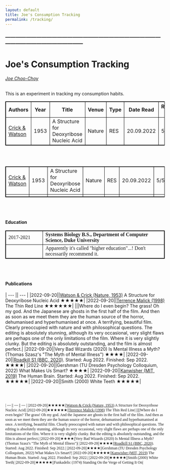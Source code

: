 ```yaml
---
layout: default
title: Joe's Consumption Tracking
permalink: /tracking/
---
```

<!-- <h1 class="mt-5" itemprop="name headline">{{ page.title | escape }}</h1> -->
<!-- <a href="#test_linked_text">Test link.</a> -->

### —————————————————————————————————————————————
# Joe's Consumption Tracking
<i><a href="https://jchooch.github.io/"> Joe Choo-Choy </a></i>
<br>
<br>

This is an experiment in tracking my consumption habits.

| Authors | Year | Title | Venue | Type | Date Read | Rating (/5) | Notes |
| ------- | --- | ---------- | ----- | --- | ---- | ---- | -------- |
| [Crick & Watson](https://dosequis.colorado.edu/Courses/MethodsLogic/papers/WatsonCrick1953.pdf) | 1953 | A Structure for Deoxyribose Nucleic Acid | Nature | RES | 20.09.2022 | 5 | ... |

<br>
<br>

<html>
<style>
table, th, td {
  border:1px solid black;
}
</style>
<body>

<table style="width:100%">
  <tr>
    <td>  <a href="https://dosequis.colorado.edu/Courses/MethodsLogic/papers/WatsonCrick1953.pdf">Crick & Watson</a>  </td>
    <td>  1953  </td>
    <td>  A Structure for Deoxyribose Nucleic Acid  </td>
    <td>  Nature  </td>
    <td>  RES  </td>
    <td>  20.09.2022  </td>
    <td>  5/5  </td>
    <td>  ...  </td>
  </tr>
  <tr>
  	<td></td>
  	<td></td>
  	<td></td>
  	<td></td>
  	<td></td>
  	<td></td>
  	<td></td>
  	<td></td>
  </tr>
</table>

</body>
</html>

<br>
<br>


<h4 class="mt-5 mb-3">Education</h4>

<span style="font-family:georgia,serif; font-size:12px;">
<table class="mt-3">
      <tr>
        <td style="min-width:100px"> 2017-2021 </td>
        <td> <b> Systems Biology B.S., Department of Computer Science, Duke University </b> </td>
      </tr>
      <tr> 
      	<td></td>
      	<td> Apparently it's called "higher education"...! Don't necessarily recommend it. </td>
      </tr>
</table>
</span>

<br>
<br>


<h4 class="mt-5 mb-3">Publications</h4>

| --- || --- |
|2022-09-20||[Watson & Crick (Nature, 1953)](https://dosequis.colorado.edu/Courses/MethodsLogic/papers/WatsonCrick1953.pdf) A Structure for Deoxyribose Nucleic Acid ★★★★★|
|2022-09-20||[Terrence Malick (1998)](https://www.imdb.com/title/tt0120863/) The Thin Red Line ★★★★★★|
|||Where do I even begin? The grass! Oh my god. And the Japanese are ghosts in the first half of the film. And then as soon as we meet them they are the human source of the horror, dehumanised and hyperhumanised at once. A terrifying, beautiful film. Clearly preoccupied with nature and with philosophical questions. The editing is absolutely stunning, although its very occasional, very slight flaws are perhaps one of the only limitations of the film. Where it is very slightly clunky. But the editing is absolutely outstanding, and the film is almost perfect.|
|2022-09-20||Very Bad Wizards (2020) Is Mental Illness a Myth? (Thomas Szasz's "The Myth of Mental Illness") ★★★★|
|2022-09-20||[Roadkill S1 (BBC, 2020)](https://www.imdb.com/title/tt10846250/). Started: Aug 2022. Finished: Sep 2022. ★★★★|
|2022-09-20||Gershman (TU Dresden Psychology Colloquium, 2022) What Makes Us Smart? ★★★★|
|2022-09-20||[Kanwisher (MIT, 2019)](https://www.youtube.com/playlist?list=PLUl4u3cNGP60IKRN_pFptIBxeiMc0MCJP) The Human Brain. Started: Aug 2022. Finished: Sep 2022. ★★★★★|
|2022-09-20||Smith (2000) White Teeth ★★★★★|

<br>
<br>

<span style="font-family:georgia,serif; font-size:12px;">

| --- || --- || --- |
|2022-09-20||★★★★★||[Watson & Crick (Nature, 1953)](https://dosequis.colorado.edu/Courses/MethodsLogic/papers/WatsonCrick1953.pdf) A Structure for Deoxyribose Nucleic Acid|
|2022-09-20||★★★★★★||[Terrence Malick (1998)](https://www.imdb.com/title/tt0120863/) The Thin Red Line|
|||||Where do I even begin? The grass! Oh my god. And the Japanese are ghosts in the first half of the film. And then as soon as we meet them they are the human source of the horror, dehumanised and hyperhumanised at once. A terrifying, beautiful film. Clearly preoccupied with nature and with philosophical questions. The editing is absolutely stunning, although its very occasional, very slight flaws are perhaps one of the only limitations of the film. Where it is very slightly clunky. But the editing is absolutely outstanding, and the film is almost perfect.|
|2022-09-20||★★★★||Very Bad Wizards (2020) Is Mental Illness a Myth? (Thomas Szasz's "The Myth of Mental Illness")|
|2022-09-20||★★★★||[Roadkill S1 (BBC, 2020)](https://www.imdb.com/title/tt10846250/). Started: Aug 2022. Finished: Sep 2022.|
|2022-09-20||★★★★||Gershman (TU Dresden Psychology Colloquium, 2022) What Makes Us Smart?|
|2022-09-20||★★★★★||[Kanwisher (MIT, 2019)](https://www.youtube.com/playlist?list=PLUl4u3cNGP60IKRN_pFptIBxeiMc0MCJP) The Human Brain. Started: Aug 2022. Finished: Sep 2022.|
|2022-09-20||★★★★★||Smith (2000) White Teeth|
|2022-09-20||★★★★★||Funkadelic (1974) Standing On the Verge of Getting It On|

</span>
